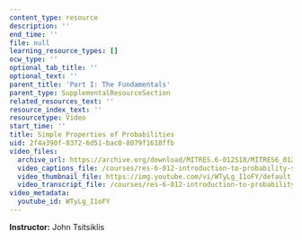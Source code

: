 ```yaml
---
content_type: resource
description: ''
end_time: ''
file: null
learning_resource_types: []
ocw_type: ''
optional_tab_title: ''
optional_text: ''
parent_title: 'Part I: The Fundamentals'
parent_type: SupplementalResourceSection
related_resources_text: ''
resource_index_text: ''
resourcetype: Video
start_time: ''
title: Simple Properties of Probabilities
uid: 2f4a390f-8372-6d51-bac0-8079f1618ffb
video_files:
  archive_url: https://archive.org/download/MITRES.6-012S18/MITRES6_012S18_L01-05_300k.mp4
  video_captions_file: /courses/res-6-012-introduction-to-probability-spring-2018/243fe46acdef5dd7b6ba93990b8fa009_WTyLg_I1oFY.vtt
  video_thumbnail_file: https://img.youtube.com/vi/WTyLg_I1oFY/default.jpg
  video_transcript_file: /courses/res-6-012-introduction-to-probability-spring-2018/dfcf950e851650eac943774b24fa7a57_WTyLg_I1oFY.pdf
video_metadata:
  youtube_id: WTyLg_I1oFY
---
```


**Instructor:** John Tsitsiklis



